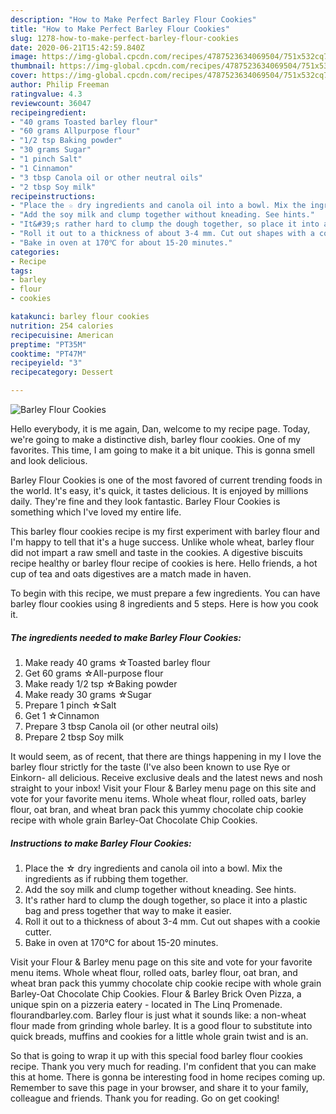 ```yaml
---
description: "How to Make Perfect Barley Flour Cookies"
title: "How to Make Perfect Barley Flour Cookies"
slug: 1278-how-to-make-perfect-barley-flour-cookies
date: 2020-06-21T15:42:59.840Z
image: https://img-global.cpcdn.com/recipes/4787523634069504/751x532cq70/barley-flour-cookies-recipe-main-photo.jpg
thumbnail: https://img-global.cpcdn.com/recipes/4787523634069504/751x532cq70/barley-flour-cookies-recipe-main-photo.jpg
cover: https://img-global.cpcdn.com/recipes/4787523634069504/751x532cq70/barley-flour-cookies-recipe-main-photo.jpg
author: Philip Freeman
ratingvalue: 4.3
reviewcount: 36047
recipeingredient:
- "40 grams Toasted barley flour"
- "60 grams Allpurpose flour"
- "1/2 tsp Baking powder"
- "30 grams Sugar"
- "1 pinch Salt"
- "1 Cinnamon"
- "3 tbsp Canola oil or other neutral oils"
- "2 tbsp Soy milk"
recipeinstructions:
- "Place the ☆ dry ingredients and canola oil into a bowl. Mix the ingredients as if rubbing them together."
- "Add the soy milk and clump together without kneading. See hints."
- "It&#39;s rather hard to clump the dough together, so place it into a plastic bag and press together that way to make it easier."
- "Roll it out to a thickness of about 3-4 mm. Cut out shapes with a cookie cutter."
- "Bake in oven at 170℃ for about 15-20 minutes."
categories:
- Recipe
tags:
- barley
- flour
- cookies

katakunci: barley flour cookies 
nutrition: 254 calories
recipecuisine: American
preptime: "PT35M"
cooktime: "PT47M"
recipeyield: "3"
recipecategory: Dessert

---
```



![Barley Flour Cookies](https://img-global.cpcdn.com/recipes/4787523634069504/751x532cq70/barley-flour-cookies-recipe-main-photo.jpg)

Hello everybody, it is me again, Dan, welcome to my recipe page. Today, we're going to make a distinctive dish, barley flour cookies. One of my favorites. This time, I am going to make it a bit unique. This is gonna smell and look delicious.

Barley Flour Cookies is one of the most favored of current trending foods in the world. It's easy, it's quick, it tastes delicious. It is enjoyed by millions daily. They're fine and they look fantastic. Barley Flour Cookies is something which I've loved my entire life.

This barley flour cookies recipe is my first experiment with barley flour and I&#39;m happy to tell that it&#39;s a huge success. Unlike whole wheat, barley flour did not impart a raw smell and taste in the cookies. A digestive biscuits recipe healthy or barley flour recipe of cookies is here. Hello friends, a hot cup of tea and oats digestives are a match made in haven.


To begin with this recipe, we must prepare a few ingredients. You can have barley flour cookies using 8 ingredients and 5 steps. Here is how you cook it.

<!--inarticleads1-->

##### The ingredients needed to make Barley Flour Cookies:

1. Make ready 40 grams ☆Toasted barley flour
1. Get 60 grams ☆All-purpose flour
1. Make ready 1/2 tsp ☆Baking powder
1. Make ready 30 grams ☆Sugar
1. Prepare 1 pinch ☆Salt
1. Get 1 ☆Cinnamon
1. Prepare 3 tbsp Canola oil (or other neutral oils)
1. Prepare 2 tbsp Soy milk


It would seem, as of recent, that there are things happening in my I love the barley flour strictly for the taste (I&#39;ve also been known to use Rye or Einkorn- all delicious. Receive exclusive deals and the latest news and nosh straight to your inbox! Visit your Flour &amp; Barley menu page on this site and vote for your favorite menu items. Whole wheat flour, rolled oats, barley flour, oat bran, and wheat bran pack this yummy chocolate chip cookie recipe with whole grain Barley-Oat Chocolate Chip Cookies. 

<!--inarticleads2-->

##### Instructions to make Barley Flour Cookies:

1. Place the ☆ dry ingredients and canola oil into a bowl. Mix the ingredients as if rubbing them together.
1. Add the soy milk and clump together without kneading. See hints.
1. It&#39;s rather hard to clump the dough together, so place it into a plastic bag and press together that way to make it easier.
1. Roll it out to a thickness of about 3-4 mm. Cut out shapes with a cookie cutter.
1. Bake in oven at 170℃ for about 15-20 minutes.


Visit your Flour &amp; Barley menu page on this site and vote for your favorite menu items. Whole wheat flour, rolled oats, barley flour, oat bran, and wheat bran pack this yummy chocolate chip cookie recipe with whole grain Barley-Oat Chocolate Chip Cookies. Flour &amp; Barley Brick Oven Pizza, a unique spin on a pizzeria eatery - located in The Linq Promenade. flourandbarley.com. Barley flour is just what it sounds like: a non-wheat flour made from grinding whole barley. It is a good flour to substitute into quick breads, muffins and cookies for a little whole grain twist and is an. 

So that is going to wrap it up with this special food barley flour cookies recipe. Thank you very much for reading. I'm confident that you can make this at home. There is gonna be interesting food in home recipes coming up. Remember to save this page in your browser, and share it to your family, colleague and friends. Thank you for reading. Go on get cooking!
